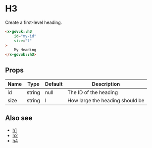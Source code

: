 # H3

Create a first-level heading. 

```html
<x-govuk::h3
    id="my-id"
    size="l"
>
    My Heading
</x-govuk::h3>
```

## Props

| Name | Type   | Default | Description |
| ---- | ------ | ------- | ----------- |
| id   | string | null    | The ID of the heading |
| size | string | l       | How large the heading should be |

## Also see

* [h1](h1.md)
* [h2](h2.md)
* [h4](h4.md)
